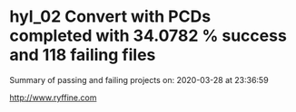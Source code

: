 # hyl_02 Convert with PCDs completed with 34.0782 % success and 118 failing files

Summary of passing and failing projects on: 2020-03-28 at 23:36:59

http://www.ryffine.com
